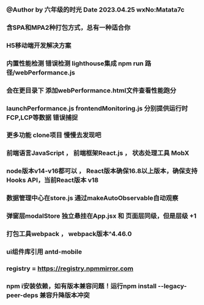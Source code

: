 ### @Author by 六年级的时光  Date 2023.04.25  wxNo:Matata7c

### 含SPA和MPA2种打包方式，总有一种适合你

### H5移动端开发解决方案
### 内置性能检测 错误检测 lighthouse集成 npm run 路径/webPerformance.js

### 会在更目录下 添加webPerformance.html文件查看性能跑分
### launchPerformance.js frontendMonitoring.js 分别提供运行时FCP,LCP等数据  错误捕捉

### 更多功能 clone项目 慢慢去发现吧 
### 前端语言JavaScript ， 前端框架React.js ， 状态处理工具 MobX

### node版本v14-v16都可以 ， React版本确保16.8以上版本，确保支持Hooks API，当前React版本 v18
### 数据管理中心在store.js  通过makeAutoObservable自动观察

### 弹窗层modalStore 独立悬挂在App.jsx 和 页面层同级，但是层级 +1

### 打包工具webpack ， webpack版本^4.46.0

### ui组件库引用 antd-mobile 

### registry = https://registry.npmmirror.com

### npm i安装依赖，如有版本兼容问题！运行npm install --legacy-peer-deps 兼容升降版本冲突







